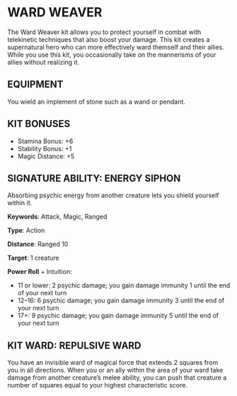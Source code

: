 # WARD WEAVER

The Ward Weaver kit allows you to protect yourself in combat with telekinetic techniques that also boost your damage. This kit creates a supernatural hero who can more effectively ward themself and their allies. While you use this kit, you occasionally take on the mannerisms of your allies without realizing it.

## EQUIPMENT

You wield an implement of stone such as a wand or pendant.

## KIT BONUSES

-   Stamina Bonus: +6
-   Stability Bonus: +1
-   Magic Distance: +5

## SIGNATURE ABILITY: ENERGY SIPHON

Absorbing psychic energy from another creature lets you shield yourself within it.

**Keywords**: Attack, Magic, Ranged

**Type**: Action

**Distance**: Ranged 10

**Target**: 1 creature

**Power Roll** + Intuition:

-   11 or lower: 2 psychic damage; you gain damage immunity 1 until the end of your next turn
-   12–16: 6 psychic damage; you gain damage immunity 3 until the end of your next turn
-   17+: 9 psychic damage; you gain damage immunity 5 until the end of your next turn

## KIT WARD: REPULSIVE WARD

You have an invisible ward of magical force that extends 2 squares from you in all directions. When you or an ally within the area of your ward take damage from another creature’s melee ability, you can push that creature a number of squares equal to your highest characteristic score.
